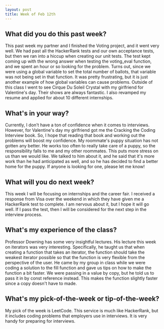 ```yaml
---
layout: post
title: Week of Feb 12th
---
```


## What did you do this past week?
This past week my partner and I finished the Voting project, and it went very well. We had past all the HackerRank tests and our own acceptance tests, but then we ran into a hiccup when creating our unit tests. The test kept coming up with the wrong answer when testing the voting_eval function, and we spent an hour or so looking for the problem. Turns out, since we were using a global variable to set the total number of ballots, that variable was not being set in that function. It was pretty frustrating, but it is just another example of how global variables can cause problems. Outside of this class I went to see Cirque Du Soleil Crystal with my girlfriend for Valentine's day. Their shows are always fantastic. I also revamped my resume and applied for about 10 different internships. 

## What's in your way?

Currently, I don't have a ton of confidence when it comes to interviews. However, for Valentine's day my girlfriend got me the Cracking the Coding Interview book. So, I hope that reading that book and working out the problems will boost my confidence. My roommate's puppy situation has not gotten any better. He works too often to really take care of a puppy, so the responsibility falls to me and my other roommates. This puts more stress on us than we would like. We talked to him about it, and he said that it's more work than he had anticipated as well, and so he has decided to find a better home for the puppy. If anyone is looking for one, please let me know!

## What will you do next week?

This week I will be focusing on internships and the career fair. I received a response from Visa over the weekend in which they have given me a HackerRank test to complete. I am nervous about it, but I hope it will go well. If I pass the test, then I will be considered for the next step in the interview process.

## What's my experience of the class?

Professor Downing has some very insightful lectures. His lecture this week on iterators was very interesting. Specifically, he taught us that when creating a function that takes an iterator, the function should take the weakest iterator possible so that the function is very flexible from the perspective of the user. He came by my group in class while we were coding a solution to the fill function and gave us tips on how to make the function a bit faster. We were passing in a value by copy, but he told us to pass it in by const reference instead. This makes the function slightly faster since a copy doesn't have to made.


## What's my pick-of-the-week or tip-of-the-week?

My pick of the week is LeetCode. This service is much like HackerRank, but it includes coding problems that employers use in interviews. It is very handy for preparing for interviews. 

